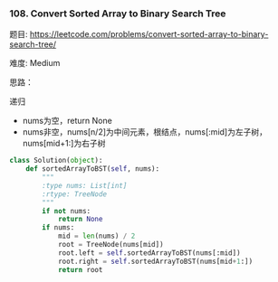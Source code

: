 ### 108. Convert Sorted Array to Binary Search Tree

题目:
<https://leetcode.com/problems/convert-sorted-array-to-binary-search-tree/>


难度:
Medium


思路：

递归

- nums为空，return None
- nums非空，nums[n/2]为中间元素，根结点，nums[:mid]为左子树， nums[mid+1:]为右子树


```python
class Solution(object):
    def sortedArrayToBST(self, nums):
        """
        :type nums: List[int]
        :rtype: TreeNode
        """
        if not nums:
            return None
        if nums:
            mid = len(nums) / 2
            root = TreeNode(nums[mid])
            root.left = self.sortedArrayToBST(nums[:mid])
            root.right = self.sortedArrayToBST(nums[mid+1:])
            return root
```
